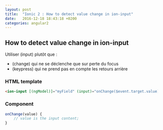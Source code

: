 ```yaml
---
layout: post
title:  "Ionic 2 : How to detect value change in ion-input"
date:   2016-12-18 18:43:18 +0200
categories: angular2
---
```


## How to detect value change in ion-input

Utiliser (input) plutôt que :
 * (change) qui ne se déclenche que sur perte du focus
 * (keypress) qui ne prend pas en compte les retours arrière
 
### HTML template
```HTML
<ion-input [(ngModel)]="myField" (input)="onChange($event.target.value)"></ion-input>
```
### Component 
```javascript
onChange(value) {
    // value is the input content;
}
```

